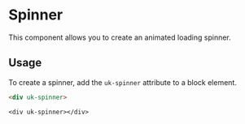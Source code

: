 # Spinner

<p class="uk-text-lead">This component allows you to create an animated loading spinner.</p>

## Usage

To create a spinner, add the `uk-spinner` attribute to a block element.

```html
<div uk-spinner>
```

```example
<div uk-spinner></div>
```
